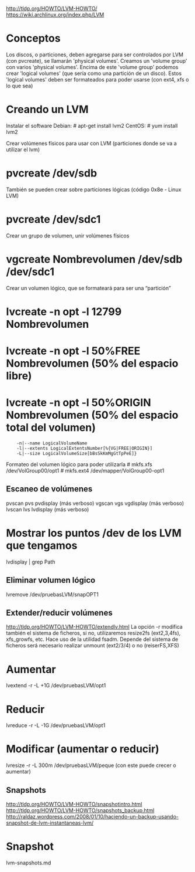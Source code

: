 http://tldp.org/HOWTO/LVM-HOWTO/
https://wiki.archlinux.org/index.php/LVM

# Conceptos
Los discos, o particiones, deben agregarse para ser controlados por LVM (con pvcreate), se llamarán 'physical volumes'.
Creamos un 'volume group' con varios 'physical volumes'.
Encima de este 'volume group' podemos crear 'logical volumes' (que sería como una partición de un disco).
Estos 'logical volumes' deben ser formateados para poder usarse (con ext4, xfs o lo que sea)

# Creando un LVM
Instalar el software
 Debian: # apt-get install lvm2
 CentOS: # yum install lvm2

Crear volúmenes físicos para usar con LVM (particiones donde se va a utilizar el lvm)
 # pvcreate /dev/sdb

También se pueden crear sobre particiones lógicas (código 0x8e - Linux LVM)
 # pvcreate /dev/sdc1

Crear un grupo de volumen, unir volúmenes físicos
 # vgcreate Nombrevolumen /dev/sdb /dev/sdc1

Crear un volumen lógico, que se formateará para ser una “partición”
 # lvcreate -n opt -l 12799 Nombrevolumen
 # lvcreate -n opt -l 50%FREE Nombrevolumen (50% del espacio libre)
 # lvcreate -n opt -l 50%ORIGIN  Nombrevolumen (50% del espacio total del volumen)
		-n|--name LogicalVolumeName
		-l|--extents LogicalExtentsNumber[%{VG|FREE|ORIGIN}]
		-L|--size LogicalVolumeSize[bBsSkKmMgGtTpPeE]}

Formateo del volumen lógico para poder utilizarla
	# mkfs.xfs /dev/VolGroup00/opt1
	# mkfs.ext4 /dev/mapper/VolGroup00-opt1

## Escaneo de volúmenes
pvscan
pvs
pvdisplay   (más verboso)
vgscan
vgs
vgdisplay   (más verboso)
lvscan
lvs
lvdisplay   (más verboso)

# Mostrar los puntos /dev de los LVM que tengamos
lvdisplay  | grep Path


## Eliminar volumen lógico
lvremove /dev/pruebasLVM/snapOPT1

## Extender/reducir volúmenes
http://tldp.org/HOWTO/LVM-HOWTO/extendlv.html
La opción -r modifica también el sistema de ficheros, si no, utilizaremos resize2fs (ext2,3,4fs), xfs_growfs, etc. Hace uso de la utilidad fsadm.
Depende del sistema de ficheros será necesario realizar unmount (ext2/3/4) o no (reiserFS,XFS)

# Aumentar
lvextend -r -L +1G /dev/pruebasLVM/opt1

# Reducir
lvreduce -r -L -1G /dev/pruebasLVM/opt1

# Modificar (aumentar o reducir)
lvresize -r -L 300m /dev/pruebasLVM/peque (con este puede crecer o aumentar)


## Snapshots
http://tldp.org/HOWTO/LVM-HOWTO/snapshotintro.html
http://tldp.org/HOWTO/LVM-HOWTO/snapshots_backup.html
http://raldaz.wordpress.com/2008/01/10/haciendo-un-backup-usando-snapshot-de-lvm-instantaneas-lvm/

# Snapshot
lvm-snapshots.md
